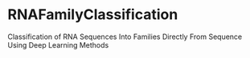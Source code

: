# RNAFamilyClassification
Classification of RNA Sequences Into Families Directly From Sequence Using Deep Learning Methods
